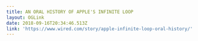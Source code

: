 ```yaml
---
title: AN ORAL HISTORY OF APPLE'S INFINITE LOOP
layout: OGLink
date: 2018-09-16T20:34:46.513Z
link: 'https://www.wired.com/story/apple-infinite-loop-oral-history/'
---
```


